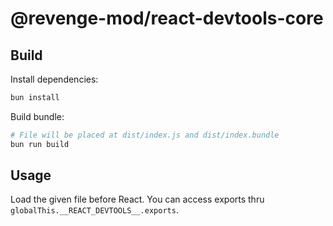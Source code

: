 # @revenge-mod/react-devtools-core

## Build

Install dependencies:

```bash
bun install
```

Build bundle:

```bash
# File will be placed at dist/index.js and dist/index.bundle
bun run build
```

## Usage

Load the given file before React. You can access exports thru `globalThis.__REACT_DEVTOOLS__.exports`.
